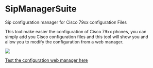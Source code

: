 # SipManagerSuite
Sip configuration manager for Cisco 79xx configuration Files

This tool make easier the configuration of Cisco 79xx phones, you can simply add you Cisco configuration files and this tool will show you and allow you to modify the configuration from a web manager.

<img src=http://lingoworld.eu/websites/sipmanager/sipmanager.jpg>

<a href="http://lingoworld.eu/websites/sipmanager/sipmanager.html">Test the configuration web manager here</a>


